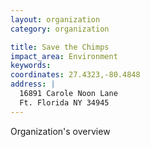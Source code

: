 ```yaml
---
layout: organization
category: organization

title: Save the Chimps
impact_area: Environment
keywords: 
coordinates: 27.4323,-80.4848
address: |
  16891 Carole Noon Lane
  Ft. Florida NY 34945
---
```

Organization's overview
